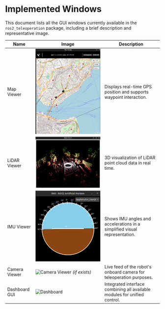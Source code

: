 # Implemented Windows

This document lists all the GUI windows currently available in the `ros2_teleoperation` package, including a brief description and representative image.

| Name           | Image                                                                 | Description                                                                 |
|----------------|------------------------------------------------------------------------|-----------------------------------------------------------------------------|
| Map Viewer     | ![Map Viewer](images/map_viewer.png)                                  | Displays real-time GPS position and supports waypoint interaction.          |
| LiDAR Viewer   | ![LiDAR Viewer](images/lidar_viewer.png)                              | 3D visualization of LiDAR point cloud data in real time.                    |
| IMU Viewer     | ![IMU Viewer](images/imu_viewer.png)                                  | Shows IMU angles and accelerations in a simplified visual representation.   |
| Camera Viewer  | ![Camera Viewer](images/camera_viewer.png) *(if exists)*              | Live feed of the robot's onboard camera for teleoperation purposes.         |
| Dashboard GUI  | ![Dashboard](images/dashboard.gif)                                     | Integrated interface combining all available modules for unified control.   |
